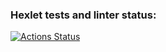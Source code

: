 ### Hexlet tests and linter status:
[![Actions Status](https://github.com/Turich79/java-project-72/actions/workflows/hexlet-check.yml/badge.svg)](https://github.com/Turich79/java-project-72/actions)